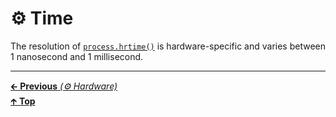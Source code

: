 # ⚙️ Time

The resolution of
[`process.hrtime()`](https://nodejs.org/api/process.html#process_process_hrtime_time)
is hardware-specific and varies between 1 nanosecond and 1 millisecond.

<hr>

[🡰 **Previous** _(⚙️ Hardware)_](hardware.md)<br>
[🡱 **Top**](README.md)<br>
